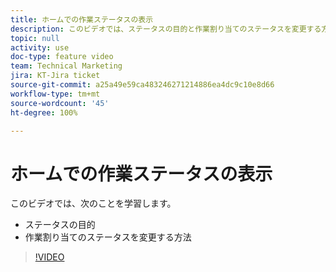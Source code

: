 ```yaml
---
title: ホームでの作業ステータスの表示
description: このビデオでは、ステータスの目的と作業割り当てのステータスを変更する方法について説明します。
topic: null
activity: use
doc-type: feature video
team: Technical Marketing
jira: KT-Jira ticket
source-git-commit: a25a49e59ca483246271214886ea4dc9c10e8d66
workflow-type: tm+mt
source-wordcount: '45'
ht-degree: 100%

---
```


# ホームでの作業ステータスの表示

このビデオでは、次のことを学習します。

* ステータスの目的
* 作業割り当てのステータスを変更する方法

>[!VIDEO](https://video.tv.adobe.com/v/335101/?quality=12&learn=on)
